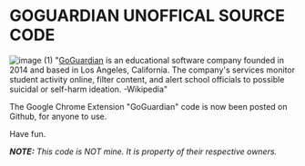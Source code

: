 # GOGUARDIAN UNOFFICAL SOURCE CODE
![image (1)](https://github.com/Brandon424-ops/GoGuardian-Source-Code/assets/129899774/ba590b7e-b417-46d5-86a6-bff22e6ba397)
"[GoGuardian](https://goguardian.com) is an educational software company founded in 2014 and based in Los Angeles, California. The company's services monitor student activity online, filter content, and alert school officials to possible suicidal or self-harm ideation. -Wikipedia"




<p>The Google Chrome Extension "GoGuardian" code is now been posted on Github, for anyone to use.</p>
Have fun.
<p><i><b>NOTE:</b> This code is NOT mine. It is property of their respective owners.</i></p>
